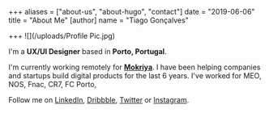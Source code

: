 +++
aliases = ["about-us", "about-hugo", "contact"]
date = "2019-06-06"
title = "About Me"
[author]
name = "Tiago Gonçalves"

+++
![](/uploads/Profile Pic.jpg)

I'm a **UX/UI Designer** based in **Porto, Portugal**.

I'm currently working remotely for [**Mokriya**](https://mokriya.com). I have been helping companies and startups build digital products for the last 6 years. I've worked for MEO, NOS, Fnac, CR7, FC Porto,

Follow me on [LinkedIn](https://www.linkedin.com/in/tiagovianagoncalves/), [Dribbble](https://dribbble.com/tiago_goncalves "Dribbble"), [Twitter](https://twitter.com/tiago__g "Twitter") or [Instagram](instagram.com/taigovianagoncalves "Instagram").